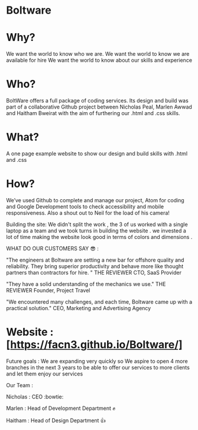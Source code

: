 # Boltware

# Why?

We want the world to know who we are.
We want the world to know we are available for hire
We want the world to know about our skills and experience

# Who?

BoltWare offers a full package of coding services.  Its design and build was part of a collaborative Github project between Nicholas Peal, Marlen Awwad and Haitham Bweirat with the aim of furthering our .html and .css skills.

# What?

A one page example website to show our design and build skills with .html and .css

# How?

We’ve used Github to complete and manage our project, Atom for coding and Google Development tools to check accessibility and mobile responsiveness. Also a shout out to Neil for the load of his camera!


Building the site:
We didn't split the work , the 3 of us worked with a single laptop as a team and we took turns in building the website .
we invested a lot of time making the website look good in terms of colors and dimensions . 

WHAT DO OUR CUSTOMERS SAY :sunglasses: :

"The engineers at Boltware are setting a new bar for offshore quality and reliability. They bring superior productivity and behave more like thought partners than contractors for hire. " THE REVIEWER CTO, SaaS Provider

"They have a solid understanding of the mechanics we use." THE REVIEWER Founder, Project Travel

"We encountered many challenges, and each time, Boltware came up with a practical solution." CEO, Marketing and Advertising Agency

# Website : [https://facn3.github.io/Boltware/]

Future goals : We are expanding very quickly so We aspire to open 4 more branches in the next 3 years to be able to offer our services to more clients and let them enjoy our services

Our Team :

Nicholas : CEO :bowtie:

Marlen : Head of Development Department :fist:

Haitham : Head of Design Department :+1:







